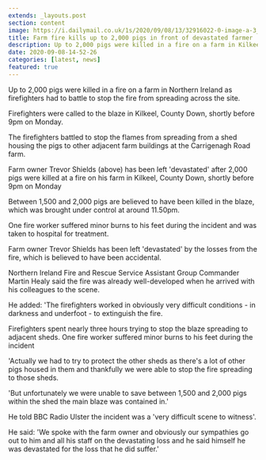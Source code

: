 ```yaml
---
extends: _layouts.post
section: content
image: https://i.dailymail.co.uk/1s/2020/09/08/13/32916022-0-image-a-3_1599568696863.jpg 
title: Farm fire kills up to 2,000 pigs in front of devastated farmer 
description: Up to 2,000 pigs were killed in a fire on a farm in Kilkeel, County Down, Northern Ireland. Firefighters were called to the blaze in Kilkeel, County Down, shortly before 9pm on Monday. 
date: 2020-09-08-14-52-26 
categories: [latest, news] 
featured: true 
--- 
```

Up to 2,000 pigs were killed in a fire on a farm in Northern Ireland as firefighters had to battle to stop the fire from spreading across the site. 

Firefighters were called to the blaze in Kilkeel, County Down, shortly before 9pm on Monday.

The firefighters battled to stop the flames from spreading from a shed housing the pigs to other adjacent farm buildings at the Carrigenagh Road farm.

Farm owner Trevor Shields (above) has been left 'devastated' after 2,000 pigs were killed at a fire on his farm in Kilkeel, County Down, shortly before 9pm on Monday

Between 1,500 and 2,000 pigs are believed to have been killed in the blaze, which was brought under control at around 11.50pm.

One fire worker suffered minor burns to his feet during the incident and was taken to hospital for treatment. 

Farm owner Trevor Shields has been left 'devastated' by the losses from the fire, which is believed to have been accidental. 

Northern Ireland Fire and Rescue Service Assistant Group Commander Martin Healy said the fire was already well-developed when he arrived with his colleagues to the scene.

He added: 'The firefighters worked in obviously very difficult conditions - in darkness and underfoot - to extinguish the fire.

Firefighters spent nearly three hours trying to stop the blaze spreading to adjacent sheds. One fire worker suffered minor burns to his feet during the incident 

'Actually we had to try to protect the other sheds as there's a lot of other pigs housed in them and thankfully we were able to stop the fire spreading to those sheds.

'But unfortunately we were unable to save between 1,500 and 2,000 pigs within the shed the main blaze was contained in.'

He told BBC Radio Ulster the incident was a 'very difficult scene to witness'.

He said: 'We spoke with the farm owner and obviously our sympathies go out to him and all his staff on the devastating loss and he said himself he was devastated for the loss that he did suffer.'

